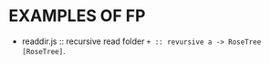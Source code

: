 # EXAMPLES OF FP

*  readdir.js :: recursive read folder  ```+ :: revursive a -> RoseTree [RoseTree]```.
